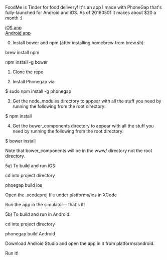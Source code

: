 FoodMe is Tinder for food delivery! It's an app I made with PhoneGap that's fully-launched for Android and iOS. As of 20160501 it makes about $20 a month :)  
  
[iOS app](https://itunes.apple.com/us/app/foodme-swipe-for-food-delivery/id1035175486?mt=8)  
[Android app](https://play.google.com/store/apps/details?id=io.foodme&hl=en)  
  
0) Install bower and npm (after installing homebrew from brew.sh):

brew install npm

npm install -g bower


1) Clone the repo

2) Install Phonegap via:

$ sudo npm install -g phonegap

3) Get the node_modules directory to appear with all the stuff you need by running the following from the root directory:

$ npm install

4) Get the bower_components directory to appear with all the stuff you need by running the following from the root directory:

$ bower install

Note that bower_components will be in the www/ directory not the root directory.

5a) To build and run iOS:

cd into project directory

phoegap build ios

Open the .xcodeproj file under platforms/ios in XCode

Run the app in the simulator-- that's it!


5b) To build and run in Android:

cd into project directory

phonegap build Android

Download Android Studio and open the app in it from platforms/android.

Run it!

